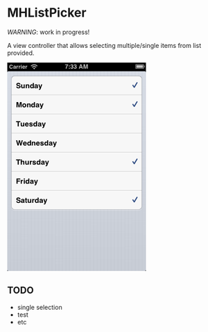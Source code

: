 # MHListPicker

*WARNING*: work in progress!

A view controller that allows selecting multiple/single items from list provided.

![MHListPicker](/MHListPicker-screenshot.png)


## TODO

- single selection
- test
- etc
